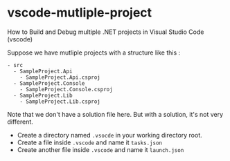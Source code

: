 # vscode-mutliple-project
How to Build and Debug multiple .NET projects in Visual Studio Code (vscode)

Suppose we have mutliple projects with a structure like this :

```
- src
  - SampleProject.Api
    - SampleProject.Api.csproj
  - SampleProject.Console
    - SampleProject.Console.csproj
  - SampleProject.Lib
    - SampleProject.Lib.csproj
```

Note that we don't have a solution file here. But with a solution, it's not very different.

- Create a directory named `.vsocde` in your working directory root.
- Create a file inside `.vscode` and name it `tasks.json`
- Create another file inside `.vscode` and name it `launch.json`

